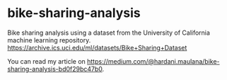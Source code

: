 # bike-sharing-analysis
Bike sharing analysis using a dataset from the University of California machine learning repository.
https://archive.ics.uci.edu/ml/datasets/Bike+Sharing+Dataset

You can read my article on https://medium.com/@hardani.maulana/bike-sharing-analysis-bd0f29bc47b0.
